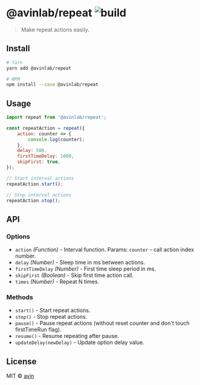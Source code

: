 # @avinlab/repeat ![build](https://travis-ci.org/avin/repeat.svg?branch=master)

> Make repeat actions easily.

## Install

```bash
# Yarn
yarn add @avinlab/repeat

# NPM
npm install --save @avinlab/repeat
```

## Usage

```js
import repeat from '@avinlab/repeat';

const repeatAction = repeat({
    action: counter => {
        console.log(counter);
    },
    delay: 500,
    firstTimeDelay: 1000,
    skipFirst: true,
});

// Start interval actions
repeatAction.start();

// Stop interval actions
repeatAction.stop();
```

## API

### Options

* `action` _(Function)_ - Interval function. Params: `counter` - call action index number.
* `delay` _(Number)_ - Sleep time in ms between actions.
* `firstTimeDelay` _(Number)_ - First time sleep period in ms.
* `skipFirst` _(Boolean)_ - Skip first time action call.
* `times` _(Number)_ - Repeat N times.

### Methods

* `start()` - Start repeat actions.
* `stop()` - Stop repeat actions.
* `pause()` - Pause repeat actions (without reset counter and don't touch firstTimeRun flag).
* `resume()` - Resume repeating after pause.
* `updateDelay(newDelay)` - Update option delay value.

## License

MIT © [avin](https://github.com/avin)
